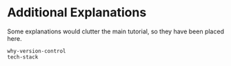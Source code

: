 # Additional Explanations

Some explanations would clutter the main tutorial, so they have been placed
here.

```{toctree}
why-version-control
tech-stack
```
